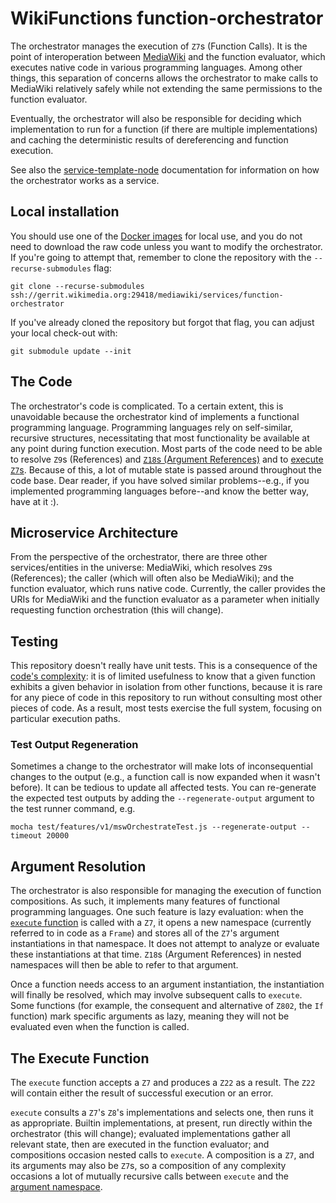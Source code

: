 # WikiFunctions function-orchestrator
The orchestrator manages the execution of `Z7`s (Function Calls). It is the point
of interoperation between [MediaWiki](https://wikitech.wikimedia.org/wiki/MediaWiki_at_WMF) and the function evaluator, which executes
native code in various programming languages. Among other things, this separation
of concerns allows the orchestrator to make calls to MediaWiki relatively safely
while not extending the same permissions to the function evaluator.

Eventually, the orchestrator will also be responsible for deciding which
implementation to run for a function (if there are multiple implementations) and
caching the deterministic results of dereferencing and function execution.

See also the [service-template-node](https://www.mediawiki.org/wiki/ServiceTemplateNode)
documentation for information on how the orchestrator works as a service.

## Local installation
You should use one of the [Docker images](https://docker-registry.wikimedia.org/wikimedia/mediawiki-services-function-orchestrator/tags/)
for local use, and you do not need to download the raw code unless you want to
modify the orchestrator. If you're going to attempt that, remember to clone the
repository with the `--recurse-submodules` flag:

```
git clone --recurse-submodules ssh://gerrit.wikimedia.org:29418/mediawiki/services/function-orchestrator
```

If you've already cloned the repository but forgot that flag, you can adjust
your local check-out with:

```
git submodule update --init
```

<a href='the-code'></a>
## The Code
The orchestrator's code is complicated. To a certain extent, this is
unavoidable because the orchestrator kind of implements a functional programming
language. Programming languages rely on self-similar, recursive structures,
necessitating that most functionality be available at any point during
function execution. Most parts of the code need to be able to resolve
`Z9`s (References) and [`Z18`s (Argument References)](#argument-resolution) and
to [execute `Z7`s](#execute-function). Because of this, a lot of mutable state is
passed around throughout the code base. Dear reader, if you have solved similar
problems--e.g., if you implemented programming languages before--and know the
better way, have at it :).

## Microservice Architecture
From the perspective of the orchestrator, there are three other services/entities
in the universe: MediaWiki, which resolves `Z9`s (References); the caller (which
will often also be MediaWiki); and the function evaluator, which runs native
code. Currently, the caller provides the URIs for MediaWiki and the function
evaluator as a parameter when initially requesting function orchestration (this
will change).

## Testing
This repository doesn't really have unit tests. This is a consequence of the 
[code's complexity](#the-code): it is of limited usefulness to know that a
given function exhibits a given behavior in isolation from other functions,
because it is rare for any piece of code in this repository to run without
consulting most other pieces of code. As a result, most tests exercise the full
system, focusing on particular execution paths.

### Test Output Regeneration
Sometimes a change to the orchestrator will make lots of inconsequential changes
to the output (e.g., a function call is now expanded when it wasn't before). It
can be tedious to update all affected tests. You can re-generate the expected
test outputs by adding the `--regenerate-output` argument to the test runner
command, e.g.

`mocha test/features/v1/mswOrchestrateTest.js --regenerate-output --timeout 20000`

<a href='argument-resolution'></a>
## Argument Resolution
The orchestrator is also responsible for managing the execution of function
compositions. As such, it implements many features of functional programming
languages. One such feature is lazy evaluation: when the
[`execute` function](#execute-function) is called with a `Z7`, it opens a new
namespace (currently referred to in code as a `Frame`) and stores all of the
`Z7`'s argument instantiations in that namespace. It does not attempt to analyze
or evaluate these instantiations at that time. `Z18`s (Argument References) in
nested namespaces will then be able to refer to that argument.

Once a function needs access to an argument instantiation, the instantiation will
finally be resolved, which may involve subsequent calls to `execute`. Some functions
(for example, the consequent and alternative of `Z802`, the `If` function) mark
specific arguments as lazy, meaning they will not be evaluated even when
the function is called.

<a href='execute-function'></a>
## The Execute Function
The `execute` function accepts a `Z7` and produces a `Z22` as a result. The
`Z22` will contain either the result of successful execution or an error. 

`execute` consults a `Z7`'s `Z8`'s implementations and selects one, then runs it
as appropriate. Builtin implementations, at present, run directly within the
orchestrator (this will change); evaluated implementations gather all relevant
state, then are executed in the function evaluator; and compositions occasion nested
calls to `execute`. A composition is a `Z7`, and its arguments may also be `Z7`s,
so a composition of any complexity occasions a lot of mutually recursive calls
between `execute` and the [argument namespace](#argument-resolution).
